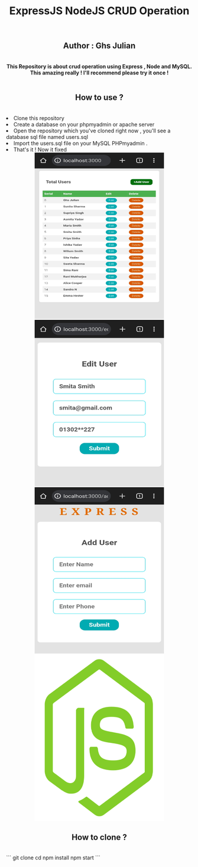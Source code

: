 <center>
  <h1>ExpressJS NodeJS CRUD Operation</h1>
  <br/>
  <h2>Author : Ghs Julian</h2>
<br/>
<strong>
  This Repository is about crud operation using Express , Node and MySQL.
  This amazing really ! I'll recommend please try it once ! 
</strong>
<br/><br/>
<h2>How to use ?</h2><br/>
</center>
<li>Clone this repository</li>
<li>Create a database on your phpmyadmin or apache server</li>
<li>Open the repository which you've cloned right now , you'll see a database sql file named
users.sql</li>
<li>Import the users.sql file on your MySQL PHPmyadmin .</li>
<li>That's it ! Now it fixed</li>

<center>
<img src="/screenshots/Screenshot_2023-09-20-22-12-07-93.jpg" width="350" height="450">
<img src="/screenshots/Screenshot_2023-09-20-22-13-13-88.jpg" width="350" height="450">
<img src="/screenshots/Screenshot_2023-09-20-22-13-36-05.jpg" width="350" height="450">
<img src="logo.png" width="350" height="450">
<h2>How to clone ?</h2>
</center>
<br/>
```
git clone
cd 
npm install
npm start
```
